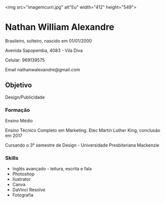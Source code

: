<!DOCTYPE html> 
<html lang="pt-br">
<head> 
<title>Nathan William Alexandre</title> 
</head>
<body>

<img src="imagemcurri.jpg" alt"Eu" width="412"
height="549">

<h1>Nathan William Alexandre</h1>

<p>Brasileiro, solteiro, nascido em 01/01/2000

<p>Avenida Sapopemba, 4083 - Vila Diva

<p>Celular: 969139575

<p>Email nathanwalexandre@gmail.com</p>
  
<h2>Objetivo</h2>

<p>Design/Publicidade</p>

<h3>Formação</h3>
<p>Ensino Médio</p>
<p>Ensino Técnico Completo em Marketing. Etec Martin Luther King, conclusão em 2017</p>
<p>Cursando o 3° semestre de Design - Universidade Presbiteriana Mackenzie</p>

<h3>Skills</h3>
<ul>
    <li>Inglês avançado - leitura, escrita e fala </li>
    <li>Photoshop</li>
    <li>Ilustrator</li>
    <li>Canva</li>
    <li>DaVinci Resolve</li>
    <li>Fotografia</li>
<p><a href="https://www.behance.net/nwilla/"></a></p>    


</ul>
 
</body>
</html>

